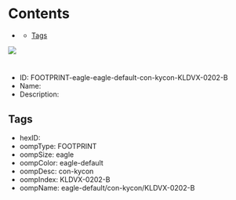



Contents
========

* [](#)
	* [Tags](#tags)
  
![][im]
# 

- ID: FOOTPRINT-eagle-eagle-default-con-kycon-KLDVX-0202-B
- Name: 
- Description: 

## Tags

- hexID: 
- oompType: FOOTPRINT
- oompSize: eagle
- oompColor: eagle-default
- oompDesc: con-kycon
- oompIndex: KLDVX-0202-B
- oompName: eagle-default/con-kycon/KLDVX-0202-B



[im]: image.png
